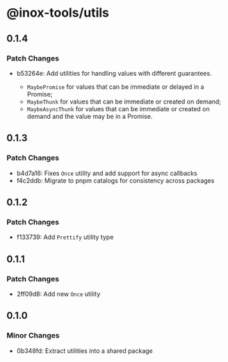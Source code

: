 # @inox-tools/utils

## 0.1.4

### Patch Changes

- b53264e: Add utilities for handling values with different guarantees.

  - `MaybePromise` for values that can be immediate or delayed in a Promise;
  - `MaybeThunk` for values that can be immediate or created on demand;
  - `MaybeAsyncThunk` for values that can be immediate or created on demand and the value may be in a Promise.

## 0.1.3

### Patch Changes

- b4d7a16: Fixes `Once` utility and add support for async callbacks
- f4c2ddb: Migrate to pnpm catalogs for consistency across packages

## 0.1.2

### Patch Changes

- f133739: Add `Prettify` utility type

## 0.1.1

### Patch Changes

- 2ff09d8: Add new `Once` utility

## 0.1.0

### Minor Changes

- 0b348fd: Extract utilities into a shared package

